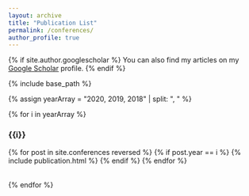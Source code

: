 ```yaml
---
layout: archive
title: "Publication List"
permalink: /conferences/
author_profile: true
---
```


{% if site.author.googlescholar %}
  You can also find my articles on my <u><a href="https://scholar.google.com/citations?user=8B0t8AYAAAAJ&hl=en">Google Scholar</a></u> profile.
{% endif %} 

{% include base_path %}

{% assign yearArray = "2020, 2019, 2018" | split: ", " %}

{% for i in yearArray %}
### {{i}}
<table>
{% for post in site.conferences reversed %}
  {% if post.year == i %}
  <tr>{% include publication.html %}</tr>
  {% endif %}
{% endfor %}
</table>
{% endfor %}
